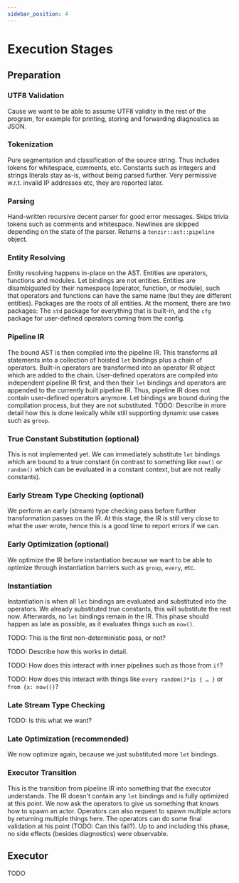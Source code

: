 ```yaml
---
sidebar_position: 4
---
```


# Execution Stages

## Preparation

### UTF8 Validation

Cause we want to be able to assume UTF8 validity in the rest of the program, for
example for printing, storing and forwarding diagnostics as JSON.

### Tokenization

Pure segmentation and classification of the source string. Thus includes tokens
for whitespace, comments, etc. Constants such as integers and strings literals
stay as-is, without being parsed further. Very permissive w.r.t. invalid IP
addresses etc, they are reported later.

### Parsing

Hand-written recursive decent parser for good error messages. Skips trivia
tokens such as comments and whitespace. Newlines are skipped depending on the
state of the parser. Returns a `tenzir::ast::pipeline` object.

### Entity Resolving

Entity resolving happens in-place on the AST. Entities are operators, functions
and modules. Let bindings are not entities. Entities are disambiguated by their
namespace (operator, function, or module), such that operators and functions can
have the same name (but they are different entities). Packages are the roots of
all entities. At the moment, there are two packages: The `std` package for
everything that is built-in, and the `cfg` package for user-defined operators
coming from the config.

### Pipeline IR

The bound AST is then compiled into the pipeline IR. This transforms all
statements into a collection of hoisted `let` bindings plus a chain of
operators. Built-in operators are transformed into an operator IR object which
are added to the chain. User-defined operators are compiled into independent
pipeline IR first, and then their `let` bindings and operators are appended to
the currently built pipeline IR. Thus, pipeline IR does not contain user-defined
operators anymore. Let bindings are bound during the compilation process, but
they are not substituted. TODO: Describe in more detail how this is done
lexically while still supporting dynamic use cases such as `group`.

### True Constant Substitution (optional)

This is not implemented yet. We can immediately substitute `let` bindings which
are bound to a true constant (in contrast to something like `now()` or
`random()` which can be evaluated in a constant context, but are not really
constants).

### Early Stream Type Checking (optional)

We perform an early (stream) type checking pass before further transformation
passes on the IR. At this stage, the IR is still very close to what the user
wrote, hence this is a good time to report errors if we can.

### Early Optimization (optional)

We optimize the IR before instantiation because we want to be able to optimize
through instantiation barriers such as `group`, `every`, etc.

### Instantiation

Instantiation is when all `let` bindings are evaluated and substituted into the
operators. We already substituted true constants, this will substitute the rest
now. Afterwards, no `let` bindings remain in the IR. This phase should happen as
late as possible, as it evaluates things such as `now()`.

TODO: This is the first non-deterministic pass, or not?

TODO: Describe how this works in detail.

TODO: How does this interact with inner pipelines such as those from `if`?

TODO: How does this interact with things like `every random()*1s { … }` or
`from {x: now()}`?

### Late Stream Type Checking

TODO: Is this what we want?

### Late Optimization (recommended)

We now optimize again, because we just substituted more `let` bindings.

### Executor Transition

This is the transition from pipeline IR into something that the executor
understands. The IR doesn't contain any `let` bindings and is fully optimized at
this point. We now ask the operators to give us something that knows how to
spawn an actor. Operators can also request to spawn multiple actors by returning
multiple things here. The operators can do some final validation at his point
(TODO: Can this fail?). Up to and including this phase, no side effects (besides
diagnostics) were observable.

## Executor

TODO

